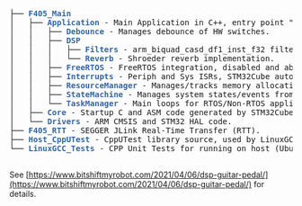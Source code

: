 
<pre>├── <font color="#3465A4"><b>F405_Main</b></font>
│   ├── <font color="#3465A4"><b>Application</b></font> - Main Application in C++, entry point "appmain()".
│   │   ├── <font color="#3465A4"><b>Debounce</b></font> - Manages debounce of HW switches.
│   │   ├── <font color="#3465A4"><b>DSP</b></font>
│   │   │   ├── <font color="#3465A4"><b>Filters</b></font> - arm_biquad_casd_df1_inst_f32 filter using CMSIS DSP.
│   │   │   └── <font color="#3465A4"><b>Reverb</b></font> - Shroeder reverb implementation.
│   │   ├── <font color="#3465A4"><b>FreeRTOS</b></font> - FreeRTOS integration, disabled and abandoned.
│   │   ├── <font color="#3465A4"><b>Interrupts</b></font> - Periph and Sys ISRs, STM32Cube auto-gen disabled.
│   │   ├── <font color="#3465A4"><b>ResourceManager</b></font> - Manages/tracks memory allocation for system.
│   │   ├── <font color="#3465A4"><b>StateMachine</b></font> - Manages system states/events from HW/user.
│   │   └── <font color="#3465A4"><b>TaskManager</b></font> - Main loops for RTOS/Non-RTOS applications.
│   ├── <font color="#3465A4"><b>Core</b></font> - Startup C and ASM code generated by STM32CubeIDE. Calls "appmain()"
│   └── <font color="#3465A4"><b>Drivers</b></font> - ARM CMSIS and STM32 HAL code.
├── <font color="#3465A4"><b>F405_RTT</b></font> - SEGGER JLink Real-Time Transfer (RTT).
├── <font color="#3465A4"><b>Host_CppUTest</b></font> - CppUTest library source, used by LinuxGCC_Tests.
└── <font color="#3465A4"><b>LinuxGCC_Tests</b></font> - CPP Unit Tests for running on host (Ubuntu).

</pre>


See [https://www.bitshiftmyrobot.com/2021/04/06/dsp-guitar-pedal/](https://www.bitshiftmyrobot.com/2021/04/06/dsp-guitar-pedal/) for details.
